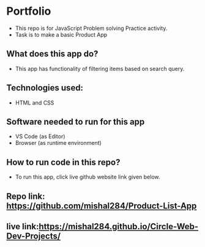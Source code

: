 # Portfolio
- This repo is for JavaScript Problem solving Practice activity.
-  Task is to make a basic Product App
## What does this app do?
- This app has functionality of filtering items based on search query.
## Technologies used:
- HTML and CSS
## Software needed to run for this app
- VS Code (as Editor)
- Browser (as runtime environment)
## How to run code in this repo?
- To run this app, click live github website link given below. 
## Repo link: https://github.com/mishal284/Product-List-App
## live link:https://mishal284.github.io/Circle-Web-Dev-Projects/





